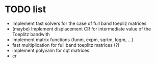 # TODO list
- Implement fast solvers for the case of full band toepliz matrices
- (maybe) Implement displacement CR for intermediate value of the Toeplitz bandwith
- Implement matrix functions (funm, expm, sqrtm, logm, ...)
- fast multiplication for full band toeplitz matrices (?)
- implement polyvalm for cqt matrices
- cr
